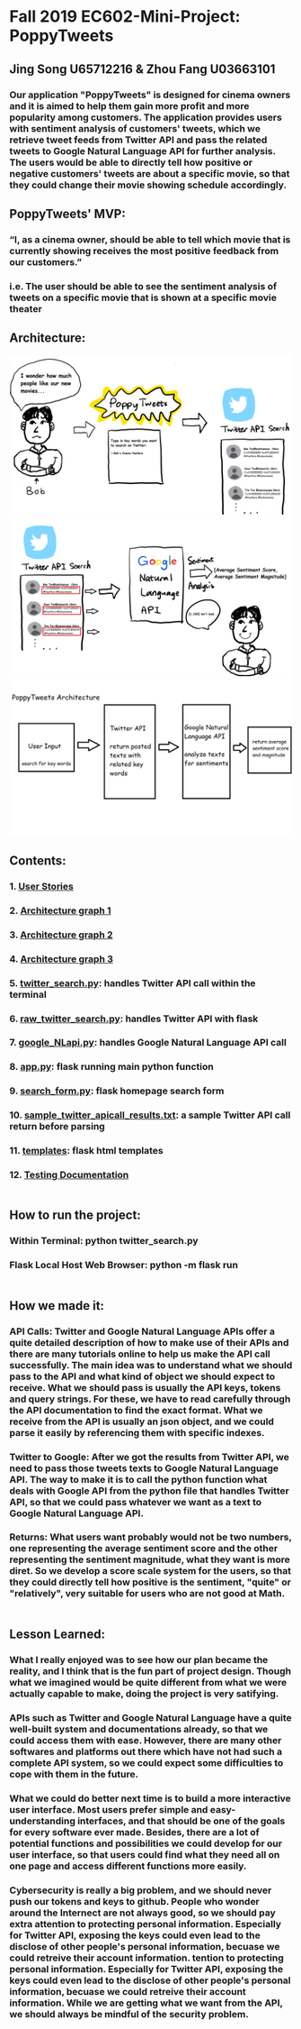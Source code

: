 # Fall 2019 EC602-Mini-Project: PoppyTweets

## Jing Song U65712216 & Zhou Fang U03663101

### Our application "PoppyTweets" is designed for cinema owners and it is aimed to help them gain more profit and more popularity among customers. The application provides users with sentiment analysis of customers' tweets, which we retrieve tweet feeds from Twitter API and pass the related tweets to Google Natural Language API for further analysis. The users would be able to directly tell how positive or negative customers' tweets are about a specific movie, so that they could change their movie showing schedule accordingly.

## PoppyTweets' MVP:
###     “I, as a cinema owner, should be able to tell which movie that is currently showing receives the most positive feedback from our customers.”
### i.e. The user should be able to see the sentiment analysis of tweets on a specific movie that is shown at a specific movie theater<br/>

## Architecture:
<img src="https://github.com/daisysj/EC601-Mini-Project/blob/master/architecture_1.png"/>
<img src="https://github.com/daisysj/EC601-Mini-Project/blob/master/architecture_2.png"/>
<img src="https://github.com/daisysj/EC601-Mini-Project/blob/master/architecture_3.png"/>

## Contents:

 ### 1. [User Stories](https://github.com/daisysj/EC601-Mini-Project/blob/master/EC601%20Mini%20Project%201_%20User%20Stories.pdf)
 
 ### 2. [Architecture graph 1](https://github.com/daisysj/EC601-Mini-Project/blob/master/architecture_1.png)

 ### 3. [Architecture graph 2](https://github.com/daisysj/EC601-Mini-Project/blob/master/architecture_2.png)

 ### 4. [Architecture graph 3](https://github.com/daisysj/EC601-Mini-Project/blob/master/architecture_3.png)

 ### 5. [twitter_search.py](https://github.com/daisysj/EC601-Mini-Project/blob/master/twitter_search.py): handles Twitter API call within the terminal
 
 ### 6. [raw_twitter_search.py](https://github.com/daisysj/EC601-Mini-Project/blob/master/raw_twitter_search.py): handles Twitter API with flask
 
 ### 7. [google_NLapi.py](https://github.com/daisysj/EC601-Mini-Project/blob/master/google_NLapi.py): handles Google Natural Language API call

 ### 8. [app.py](https://github.com/daisysj/EC601-Mini-Project/blob/master/app.py): flask running main python function
 
 ### 9. [search_form.py](https://github.com/daisysj/EC601-Mini-Project/blob/master/search_form.py): flask homepage search form
 
 ### 10. [sample_twitter_apicall_results.txt](https://github.com/daisysj/EC601-Mini-Project/blob/master/sample_twitter_apicall_results.txt): a sample Twitter API call return before parsing
 
 ### 11. [templates](https://github.com/daisysj/EC601-Mini-Project/tree/master/templates): flask html templates

 ### 12. [Testing Documentation](https://github.com/daisysj/EC601-Mini-Project/blob/master/Testing%20Document.pdf)<br/><br/>

 ## How to run the project:
 ### Within Terminal: python twitter_search.py
 ### Flask Local Host Web Browser: python -m flask run<br/><br/>

 ## How we made it:
 ### API Calls: Twitter and Google Natural Language APIs offer a quite detailed description of how to make use of their APIs and there are many tutorials online to help us make the API call successfully. The main idea was to understand what we should pass to the API and what kind of object we should expect to receive. What we should pass is usually the API keys, tokens and query strings. For these, we have to read carefully through the API documentation to find the exact format. What we receive from the API is usually an json object, and we could parse it easily by referencing them with specific indexes. 
 ### Twitter to Google: After we got the results from Twitter API, we need to pass those tweets texts to Google Natural Language API. The way to make it is to call the python function what deals with Google API from the python file that handles Twitter API, so that we could pass whatever we want as a text to Google Natural Language API.
 ### Returns: What users want probably would not be two numbers, one representing the average sentiment score and the other representing the sentiment magnitude, what they want is more diret. So we develop a score scale system for the users, so that they could directly tell how positive is the sentiment, "quite" or "relatively", very suitable for users who are not good at Math.<br/><br/>
 
 
 ## Lesson Learned:
 ### What I really enjoyed was to see how our plan became the reality, and I think that is the fun part of project design. Though what we imagined would be quite different from what we were actually capable to make, doing the project is very satifying. 
 ### APIs such as Twitter and Google Natural Language have a quite well-built system and documentations already, so that we could access them with ease. However, there are many other softwares and platforms out there which have not had such a complete API system, so we could expect some difficulties to cope with them in the future.
 ### What we could do better next time is to build a more interactive user interface. Most users prefer simple and easy-understanding interfaces, and that should be one of the goals for every software ever made. Besides, there are a lot of potential functions and possibilities we could develop for our user interface, so that users could find what they need all on one page and access different functions more easily. 
 ### Cybersecurity is really a big problem, and we should never push our tokens and keys to github. People who wonder around the Internect are not always good, so we should pay extra attention to protecting personal information. Especially for Twitter API, exposing the keys could even lead to the disclose of other people's personal information, becuase we could retreive their account information. tention to protecting personal information. Especially for Twitter API, exposing the keys could even lead to the disclose of other people's personal information, becuase we could retreive their account information. While we are getting what we want from the API, we should always be mindful of the security problem.

